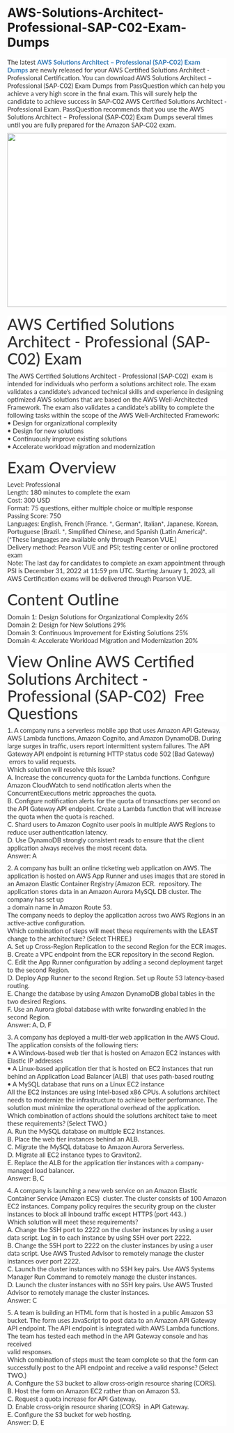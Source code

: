 # AWS-Solutions-Architect-Professional-SAP-C02-Exam-Dumps
<p>
	<span style="font-size:12px;font-weight:normal;">
	<p style="box-sizing:border-box;margin-top:0px;margin-bottom:10px;color:#333333;font-family:Lato;font-size:15px;white-space:normal;background-color:#FFFFFF;">
		The latest&nbsp;<span style="box-sizing:border-box;font-weight:700;"><a href="https://www.passquestion.com/sap-c02.html" style="box-sizing:border-box;background-color:transparent;color:#337AB7;text-decoration-line:none;">AWS Solutions Architect – Professional (SAP-C02) Exam Dumps</a></span>&nbsp;are newly released for your AWS Certified Solutions Architect - Professional Certification. You can download AWS Solutions Architect – Professional (SAP-C02) Exam Dumps from PassQuestion which can help you achieve a very high score in the final exam. This will surely help the candidate to achieve success in SAP-C02 AWS Certified Solutions Architect - Professional Exam. PassQuestion recommends that you use the AWS Solutions Architect – Professional (SAP-C02) Exam Dumps several times until you are fully prepared for the Amazon SAP-C02 exam.
	</p>
	<p style="box-sizing:border-box;margin-top:0px;margin-bottom:10px;color:#333333;font-family:Lato;font-size:15px;white-space:normal;background-color:#FFFFFF;">
		<img alt="" src="https://www.passquestion.com/uploads/pqcom/images/20221129/074848c579d964ecc285de05765d1c7d.png" style="box-sizing:border-box;vertical-align:middle;max-width:100%;height:399px;width:600px;" />
	</p>
	<h1 style="box-sizing:border-box;margin:20px 0px 10px;font-size:36px;font-family:Lato;font-weight:500;line-height:1.1;color:#333333;white-space:normal;background-color:#FFFFFF;">
		AWS Certified Solutions Architect - Professional (SAP-C02) Exam
	</h1>
	<p style="box-sizing:border-box;margin-top:0px;margin-bottom:10px;color:#333333;font-family:Lato;font-size:15px;white-space:normal;background-color:#FFFFFF;">
		The AWS Certified Solutions Architect - Professional (SAP-C02) &nbsp;exam is intended for individuals who perform a solutions architect role. The exam validates a candidate's advanced technical skills and experience in designing optimized AWS solutions that are based on the AWS Well-Architected Framework. The exam also validates a candidate’s ability to complete the following tasks within the scope of the AWS Well-Architected Framework:<br style="box-sizing:border-box;" />
• Design for organizational complexity<br style="box-sizing:border-box;" />
• Design for new solutions<br style="box-sizing:border-box;" />
• Continuously improve existing solutions<br style="box-sizing:border-box;" />
• Accelerate workload migration and modernization
	</p>
	<h1 style="box-sizing:border-box;margin:20px 0px 10px;font-size:36px;font-family:Lato;font-weight:500;line-height:1.1;color:#333333;white-space:normal;background-color:#FFFFFF;">
		Exam Overview
	</h1>
	<p style="box-sizing:border-box;margin-top:0px;margin-bottom:10px;color:#333333;font-family:Lato;font-size:15px;white-space:normal;background-color:#FFFFFF;">
		Level: Professional<br style="box-sizing:border-box;" />
Length: 180 minutes to complete the exam<br style="box-sizing:border-box;" />
Cost: 300 USD<br style="box-sizing:border-box;" />
Format: 75 questions, either multiple choice or multiple response<br style="box-sizing:border-box;" />
Passing Score: 750<br style="box-sizing:border-box;" />
Languages: English, French (France. *, German*, Italian*, Japanese, Korean, Portuguese (Brazil. *, Simplified Chinese, and Spanish (Latin America)*. (*These languages are available only through Pearson VUE.)&nbsp;<br style="box-sizing:border-box;" />
Delivery method: Pearson VUE and PSI; testing center or online proctored exam<br style="box-sizing:border-box;" />
Note: The last day for candidates to complete an exam appointment through PSI is December 31, 2022 at 11:59 pm UTC. Starting January 1, 2023, all AWS Certification exams will be delivered through Pearson VUE.
	</p>
	<h1 style="box-sizing:border-box;margin:20px 0px 10px;font-size:36px;font-family:Lato;font-weight:500;line-height:1.1;color:#333333;white-space:normal;background-color:#FFFFFF;">
		Content Outline
	</h1>
	<p style="box-sizing:border-box;margin-top:0px;margin-bottom:10px;color:#333333;font-family:Lato;font-size:15px;white-space:normal;background-color:#FFFFFF;">
		Domain 1: Design Solutions for Organizational Complexity 26%<br style="box-sizing:border-box;" />
Domain 2: Design for New Solutions 29%<br style="box-sizing:border-box;" />
Domain 3: Continuous Improvement for Existing Solutions 25%<br style="box-sizing:border-box;" />
Domain 4: Accelerate Workload Migration and Modernization 20%
	</p>
	<h1 style="box-sizing:border-box;margin:20px 0px 10px;font-size:36px;font-family:Lato;font-weight:500;line-height:1.1;color:#333333;white-space:normal;background-color:#FFFFFF;">
		View Online AWS Certified Solutions Architect - Professional (SAP-C02) &nbsp;Free Questions
	</h1>
	<p style="box-sizing:border-box;margin-top:0px;margin-bottom:10px;color:#333333;font-family:Lato;font-size:15px;white-space:normal;background-color:#FFFFFF;">
		1. A company runs a serverless mobile app that uses Amazon API Gateway, AWS Lambda functions, Amazon Cognito, and Amazon DynamoDB. During large surges in traffic, users report intermittent system failures. The API Gateway API endpoint is returning HTTP status code 502 (Bad Gateway) &nbsp;errors to valid requests.<br style="box-sizing:border-box;" />
Which solution will resolve this issue?<br style="box-sizing:border-box;" />
A. Increase the concurrency quota for the Lambda functions. Configure Amazon CloudWatch to send notification alerts when the ConcurrentExecutions metric approaches the quota.<br style="box-sizing:border-box;" />
B. Configure notification alerts for the quota of transactions per second on the API Gateway API endpoint. Create a Lambda function that will increase the quota when the quota is reached.<br style="box-sizing:border-box;" />
C. Shard users to Amazon Cognito user pools in multiple AWS Regions to reduce user authentication latency.<br style="box-sizing:border-box;" />
D. Use DynamoDB strongly consistent reads to ensure that the client application always receives the most recent data.<br style="box-sizing:border-box;" />
Answer: A
	</p>
	<p style="box-sizing:border-box;margin-top:0px;margin-bottom:10px;color:#333333;font-family:Lato;font-size:15px;white-space:normal;background-color:#FFFFFF;">
		2. A company has built an online ticketing web application on AWS. The application is hosted on AWS App Runner and uses images that are stored in an Amazon Elastic Container Registry (Amazon ECR. &nbsp;repository. The application stores data in an Amazon Aurora MySQL DB cluster. The company has set up<br style="box-sizing:border-box;" />
a domain name in Amazon Route 53.<br style="box-sizing:border-box;" />
The company needs to deploy the application across two AWS Regions in an active-active configuration.<br style="box-sizing:border-box;" />
Which combination of steps will meet these requirements with the LEAST change to the architecture? (Select THREE.)&nbsp;<br style="box-sizing:border-box;" />
A. Set up Cross-Region Replication to the second Region for the ECR images.<br style="box-sizing:border-box;" />
B. Create a VPC endpoint from the ECR repository in the second Region.<br style="box-sizing:border-box;" />
C. Edit the App Runner configuration by adding a second deployment target to the second Region.<br style="box-sizing:border-box;" />
D. Deploy App Runner to the second Region. Set up Route 53 latency-based routing.<br style="box-sizing:border-box;" />
E. Change the database by using Amazon DynamoDB global tables in the two desired Regions.<br style="box-sizing:border-box;" />
F. Use an Aurora global database with write forwarding enabled in the second Region.<br style="box-sizing:border-box;" />
Answer: A, D, F
	</p>
	<p style="box-sizing:border-box;margin-top:0px;margin-bottom:10px;color:#333333;font-family:Lato;font-size:15px;white-space:normal;background-color:#FFFFFF;">
		3. A company has deployed a multi-tier web application in the AWS Cloud. The application consists of the following tiers:<br style="box-sizing:border-box;" />
• A Windows-based web tier that is hosted on Amazon EC2 instances with Elastic IP addresses<br style="box-sizing:border-box;" />
• A Linux-based application tier that is hosted on EC2 instances that run behind an Application Load Balancer (ALB) &nbsp;that uses path-based routing<br style="box-sizing:border-box;" />
• A MySQL database that runs on a Linux EC2 instance<br style="box-sizing:border-box;" />
All the EC2 instances are using Intel-based x86 CPUs. A solutions architect needs to modernize the infrastructure to achieve better performance. The solution must minimize the operational overhead of the application.<br style="box-sizing:border-box;" />
Which combination of actions should the solutions architect take to meet these requirements? (Select TWO.)<br style="box-sizing:border-box;" />
A. Run the MySQL database on multiple EC2 instances.<br style="box-sizing:border-box;" />
B. Place the web tier instances behind an ALB.<br style="box-sizing:border-box;" />
C. Migrate the MySQL database to Amazon Aurora Serverless.<br style="box-sizing:border-box;" />
D. Migrate all EC2 instance types to Graviton2.<br style="box-sizing:border-box;" />
E. Replace the ALB for the application tier instances with a company-managed load balancer.<br style="box-sizing:border-box;" />
Answer: B, C
	</p>
	<p style="box-sizing:border-box;margin-top:0px;margin-bottom:10px;color:#333333;font-family:Lato;font-size:15px;white-space:normal;background-color:#FFFFFF;">
		4. A company is launching a new web service on an Amazon Elastic Container Service (Amazon ECS) &nbsp;cluster. The cluster consists of 100 Amazon EC2 instances. Company policy requires the security group on the cluster instances to block all inbound traffic except HTTPS (port 443. )<br style="box-sizing:border-box;" />
Which solution will meet these requirements?<br style="box-sizing:border-box;" />
A. Change the SSH port to 2222 on the cluster instances by using a user data script. Log in to each instance by using SSH over port 2222.<br style="box-sizing:border-box;" />
B. Change the SSH port to 2222 on the cluster instances by using a user data script. Use AWS Trusted Advisor to remotely manage the cluster instances over port 2222.<br style="box-sizing:border-box;" />
C. Launch the cluster instances with no SSH key pairs. Use AWS Systems Manager Run Command to remotely manage the cluster instances.<br style="box-sizing:border-box;" />
D. Launch the cluster instances with no SSH key pairs. Use AWS Trusted Advisor to remotely manage the cluster instances.<br style="box-sizing:border-box;" />
Answer: C&nbsp;
	</p>
	<p style="box-sizing:border-box;margin-top:0px;margin-bottom:10px;color:#333333;font-family:Lato;font-size:15px;white-space:normal;background-color:#FFFFFF;">
		5. A team is building an HTML form that is hosted in a public Amazon S3 bucket. The form uses JavaScript to post data to an Amazon API Gateway API endpoint. The API endpoint is integrated with AWS Lambda functions. The team has tested each method in the API Gateway console and has received<br style="box-sizing:border-box;" />
valid responses.<br style="box-sizing:border-box;" />
Which combination of steps must the team complete so that the form can successfully post to the API endpoint and receive a valid response? (Select TWO.)&nbsp;<br style="box-sizing:border-box;" />
A. Configure the S3 bucket to allow cross-origin resource sharing (CORS).<br style="box-sizing:border-box;" />
B. Host the form on Amazon EC2 rather than on Amazon S3.<br style="box-sizing:border-box;" />
C. Request a quota increase for API Gateway.<br style="box-sizing:border-box;" />
D. Enable cross-origin resource sharing (CORS) &nbsp;in API Gateway.<br style="box-sizing:border-box;" />
E. Configure the S3 bucket for web hosting.<br style="box-sizing:border-box;" />
Answer: D, E
	</p>
</span>
</p>
